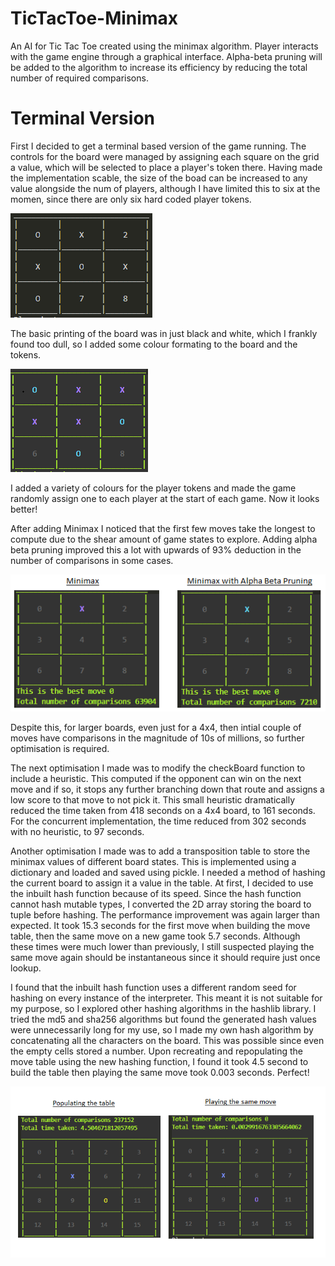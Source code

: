 # TicTacToe-Minimax

An AI for Tic Tac Toe created using the minimax algorithm. Player interacts with the game engine through a graphical interface. Alpha-beta pruning will be added to the algorithm to increase its efficiency by reducing the total number of required comparisons.

# Terminal Version

First I decided to get a terminal based version of the game running. The controls for the board were managed by assigning each square on the grid a value, which will be selected to place a player's token there. Having made the implementation scable, the size of the boad can be increased to any value alongside the num of players, although I have limited this to six at the momen, since there are only six hard coded player tokens. 

![basic board](imgs/noColourBoard.png) 

The basic printing of the board was in just black and white, which I frankly found too dull, so I added some colour formating to the board and the tokens.

![basic board](imgs/colouredBoard.png) 

I added a variety of colours for the player tokens and made the game randomly assign one to each player at the start of each game. Now it looks better! 

After adding Minimax I noticed that the first few moves take the longest to compute due to the shear amount of game states to explore. Adding alpha beta pruning improved this a lot with upwards of 93% deduction in the number of comparisons in some cases. 

![basic board](imgs/pruningImprovement.png) 

Despite this, for larger boards, even just for a 4x4, then intial couple of moves have comparisons in the magnitude of 10s of millions, so further optimisation is required. 

The next optimisation I made was to modify the checkBoard function to include a heuristic. This computed if the opponent can win on the next move and if so, it stops any further branching down that route and assigns a low score to that move to not pick it. This small heuristic dramatically reduced the time taken from 418 seconds on a 4x4 board, to 161 seconds. For the concurrent implementation, the time reduced from 302 seconds with no heuristic, to 97 seconds. 

Another optimisation I made was to add a transposition table to store the minimax values of different board states. This is implemented using a dictionary and loaded and saved using pickle. I needed a method of hashing the current board to assign it a value in the table. At first, I decided to use the inbuilt hash function because of its speed. Since the hash function cannot hash mutable types, I converted the 2D array storing the board to tuple before hashing. The performance improvement was again larger than expected. It took 15.3 seconds for the first move when building the move table, then the same move on a new game took 5.7 seconds. Although these times were much lower than previously, I still suspected playing the same move again should be instantaneous since it should require just once lookup. 

I found that the inbuilt hash function uses a different random seed for hashing on every instance of the interpreter. This meant it is not suitable for my purpose, so I explored other hashing algorithms in the hashlib library. I tried the md5 and sha256 algorithms but found the generated hash values were unnecessarily long for my use, so I made my own hash algorithm by concatenating all the characters on the board. This was possible since even the empty cells stored a number. Upon recreating and repopulating the move table using the new hashing function, I found it took 4.5 second to build the table then playing the same move took 0.003 seconds. Perfect!

![basic board](imgs/moveTablePopulating.png)
